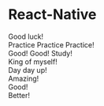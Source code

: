 # React-Native      
Good luck!  
Practice Practice Practice!    
Good! Good! Study!   
King of myself!   
Day day up!    
Amazing!  
Good!  
Better!

